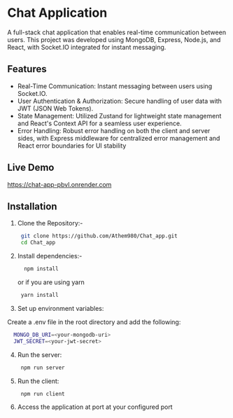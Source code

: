 
# Chat Application
   
   A full-stack chat application that enables real-time communication     between users. This project was developed using MongoDB, Express, Node.js, and React, with Socket.IO integrated for instant messaging.


## Features

- Real-Time Communication: Instant messaging between users using Socket.IO.
- User Authentication & Authorization: Secure handling of user data with  JWT (JSON Web Tokens).
- State Management: Utilized Zustand for lightweight state management and React's Context API for a seamless user experience.
- Error Handling: Robust error handling on both the client and server sides, with Express middleware for centralized error management and React error boundaries for UI stability


## Live Demo

https://chat-app-pbvl.onrender.com


## Installation

1. Clone the Repository:-

   ```bash
    git clone https://github.com/Athem980/Chat_app.git
    cd Chat_app
   ```
2. Install dependencies:-
   
   ```bash
     npm install 
   ```

   or if you are using yarn

   ```bash
    yarn install
   ```

3. Set up environment variables:

Create a .env file in the root directory and add the following:

   ```bash
     MONGO_DB_URI=<your-mongodb-uri>
     JWT_SECRET=<your-jwt-secret>
   ```

4. Run the server:
    ```bash
     npm run server
    ```
     
5. Run the client:
    ```bash
     npm run client
    ```
6. Access the application at port at your configured port
